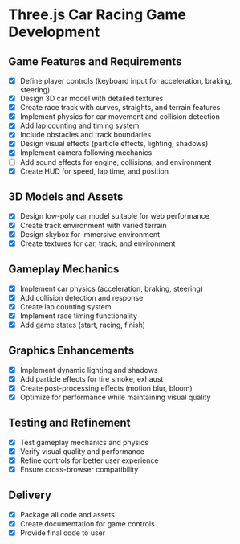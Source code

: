 # Three.js Car Racing Game Development

## Game Features and Requirements
- [x] Define player controls (keyboard input for acceleration, braking, steering)
- [x] Design 3D car model with detailed textures
- [x] Create race track with curves, straights, and terrain features
- [x] Implement physics for car movement and collision detection
- [x] Add lap counting and timing system
- [x] Include obstacles and track boundaries
- [x] Design visual effects (particle effects, lighting, shadows)
- [x] Implement camera following mechanics
- [ ] Add sound effects for engine, collisions, and environment
- [x] Create HUD for speed, lap time, and position

## 3D Models and Assets
- [x] Design low-poly car model suitable for web performance
- [x] Create track environment with varied terrain
- [x] Design skybox for immersive environment
- [x] Create textures for car, track, and environment

## Gameplay Mechanics
- [x] Implement car physics (acceleration, braking, steering)
- [x] Add collision detection and response
- [x] Create lap counting system
- [x] Implement race timing functionality
- [x] Add game states (start, racing, finish)

## Graphics Enhancements
- [x] Implement dynamic lighting and shadows
- [x] Add particle effects for tire smoke, exhaust
- [x] Create post-processing effects (motion blur, bloom)
- [x] Optimize for performance while maintaining visual quality

## Testing and Refinement
- [x] Test gameplay mechanics and physics
- [x] Verify visual quality and performance
- [x] Refine controls for better user experience
- [x] Ensure cross-browser compatibility

## Delivery
- [x] Package all code and assets
- [x] Create documentation for game controls
- [x] Provide final code to user
